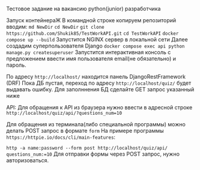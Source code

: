 Тестовое задание на вакансию python(junior) разработчика

Запуск контейнераЖ
В командной строке копируем репозиторий вводим:
`md NewDir`
`cd NewDir`
`git clone https://github.com/Shukik85/TestWorkAPI.git`
`cd TestWorkAPI`
`docker compose up --build`
Запустится NGINX сервер в локальной сети
Далее создадим суперпользователя Django
`docker compose exec api python manage.py createsuperuser`
Запустится интерактивная консоль с предложением ввести имя пользователя email(не обязательно) и пароль.

По адресу `http://localhost/` находится панель DjangoRestFramework (DRF)
Пока ДБ пустая, переход по адресу `http://localhost/quiz/` будет выдавать ошибку.
Для заполннения БД сделайте GET запрос указанный ниже

API:
Для обращения к API из браузера нужно ввести в адресной строке `http://localhost/quiz/api/?questions_num=10`

Для обращения из терминала(либо специальной программы) можно делать POST запрос в формате `form`
На примере программы `https://httpie.io/docs/cli/main-features`:

`http -a name:password --form post http://localhost/quiz/api/ questions_num:=10`
Для отправки формы через POST запрос, нужно авторизоваться.